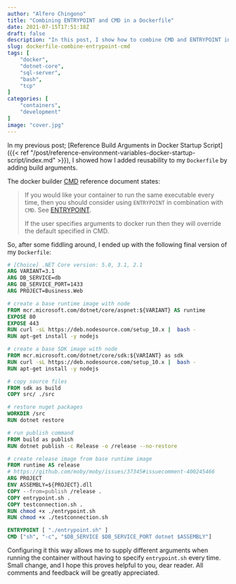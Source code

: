```yaml
---
author: "Alfero Chingono"
title: "Combining ENTRYPOINT and CMD in a Dockerfile"
date: 2021-07-15T17:51:18Z
draft: false
description: "In this post, I show how to combine CMD and ENTRYPOINT in the same Dockerfile."
slug: dockerfile-combine-entrypoint-cmd
tags: [
    "docker",
    "dotnet-core",
    "sql-server",
    "bash",
    "tcp"
]
categories: [
    "containers",
    "development"
]
image: "cover.jpg"
---
```

In my previous post; [Reference Build Arguments in Docker Startup Script]({{< ref "/post/reference-environment-variables-docker-startup-script/index.md" >}}), I showed how I added reusability to my `Dockerfile` by adding build arguments.

The docker builder [CMD](https://docs.docker.com/engine/reference/builder/#cmd) reference document states:

> If you would like your container to run the same executable every time, then you should consider using `ENTRYPOINT` in combination with `CMD`. See [ENTRYPOINT](https://docs.docker.com/engine/reference/builder/#entrypoint).
>
> If the user specifies arguments to docker run then they will override the default specified in CMD.

So, after some fiddling around, I ended up with the following final version of my `Dockerfile`:

```Dockerfile
# [Choice] .NET Core version: 5.0, 3.1, 2.1
ARG VARIANT=3.1
ARG DB_SERVICE=db
ARG DB_SERVICE_PORT=1433
ARG PROJECT=Business.Web

# create a base runtime image with node
FROM mcr.microsoft.com/dotnet/core/aspnet:${VARIANT} AS runtime
EXPOSE 80
EXPOSE 443
RUN curl -sL https://deb.nodesource.com/setup_10.x |  bash -
RUN apt-get install -y nodejs

# create a base SDK image with node
FROM mcr.microsoft.com/dotnet/core/sdk:${VARIANT} as sdk
RUN curl -sL https://deb.nodesource.com/setup_10.x |  bash -
RUN apt-get install -y nodejs

# copy source files
FROM sdk as build
COPY src/ ./src

# restore nuget packages
WORKDIR /src
RUN dotnet restore

# run publish command
FROM build as publish
RUN dotnet publish -c Release -o /release --no-restore

# create release image from base runtime image
FROM runtime AS release
# https://github.com/moby/moby/issues/37345#issuecomment-400245466
ARG PROJECT
ENV ASSEMBLY=${PROJECT}.dll
COPY --from=publish /release .
COPY entrypoint.sh .
COPY testconnection.sh .
RUN chmod +x ./entrypoint.sh
RUN chmod +x ./testconnection.sh

ENTRYPOINT [ "./entrypoint.sh" ]
CMD ["sh", "-c", "$DB_SERVICE $DB_SERVICE_PORT dotnet $ASSEMBLY"]
```

Configuring it this way allows me to supply different arguments when running the container without having to specify `entrypoint.sh` every time. Small change, and I hope this proves helpful to you, dear reader. All comments and feedback will be greatly appreciated.
